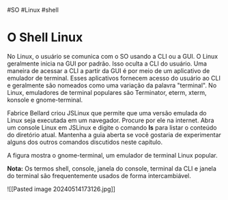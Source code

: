 #SO #Linux #shell 

# O Shell Linux

No Linux, o usuário se comunica com o SO usando a CLI ou a GUI. O Linux geralmente inicia na GUI por padrão. Isso oculta a CLI do usuário. Uma maneira de acessar a CLI a partir da GUI é por meio de um aplicativo de emulador de terminal. Esses aplicativos fornecem acesso do usuário ao CLI e geralmente são nomeados como uma variação da palavra "terminal". No Linux, emuladores de terminal populares são Terminator, eterm, xterm, konsole e gnome-terminal.

Fabrice Bellard criou JSLinux que permite que uma versão emulada do Linux seja executada em um navegador. Procure por ele na internet. Abra um console Linux em JSLinux e digite o comando **ls** para listar o conteúdo do diretório atual. Mantenha a guia aberta se você gostaria de experimentar alguns dos outros comandos discutidos neste capítulo.

A figura mostra o gnome-terminal, um emulador de terminal Linux popular.

**Nota:** Os termos shell, console, janela do console, terminal da CLI e janela do terminal são frequentemente usados de forma intercambiável.

![[Pasted image 20240514173126.jpg]]


























